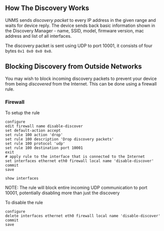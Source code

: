 ## How The Discovery Works

UNMS sends _discovery packet_ to every IP address in the given range and waits for device reply. The device sends back basic information shown in the Discovery Manager - name, SSID, model, firmware version, mac address and list of all interfaces.

The discovery packet is sent using UDP to port 10001, it consists of four bytes `0x1 0x0 0x0 0x0`.

## Blocking Discovery from Outside Networks

You may wish to block incoming discovery packets to prevent your device from being _discovered_ from the Internet. This can be done using a firewall rule.

### Firewall

To setup the rule
```
configure
edit firewall name disable-discover
set default-action accept
set rule 100 action 'drop'
set rule 100 description 'Drop discovery packets'
set rule 100 protocol 'udp'
set rule 100 destination port 10001
exit
# apply rule to the interface that is connected to the Internet
set interfaces ethernet eth0 firewall local name 'disable-discover'
commit
save

show interfaces
```

NOTE: The rule will block entire incoming UDP communication to port 10001, potentially disabling more than just the discovery

To disable the rule
```
configure
delete interfaces ethernet eth0 firewall local name 'disable-discover'
commit
save
```
